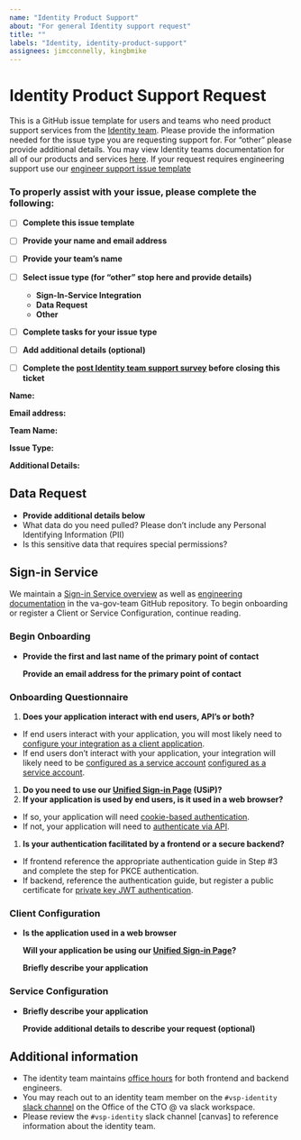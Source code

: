 ```yaml
---
name: "Identity Product Support" 
about: "For general Identity support request" 
title: ""
labels: "Identity, identity-product-support"
assignees: jimcconnelly, kingbmike
---
```


# Identity Product Support Request

This is a GitHub issue template for users and teams who need product support services from the [Identity team](https://github.com/department-of-veterans-affairs/va.gov-team/tree/master/products/identity). Please provide the information needed for the issue type you are requesting support for. For “other” please provide additional details. You may view Identity teams documentation for all of our products and services [here](https://github.com/department-of-veterans-affairs/va.gov-team/tree/master/products/identity/Products). If your request requires engineering support use our [engineer support issue template](https://github.com/department-of-veterans-affairs/va.gov-team/issues/new?assignees=joeniquette&labels=Identity%2C+identity-engineer-support&projects=&template=1dentity-engineer-support.md&title=)

### **To properly assist with your issue, please complete the following:**

- [ ] **Complete this issue template**
- [ ] **Provide your name and email address**
- [ ] **Provide your team’s name**
- [ ] **Select issue type (for “other” stop here and provide details)**
  - **Sign-In-Service Integration**
  - **Data Request**
  - **Other**
- [ ] **Complete tasks for your issue type**
- [ ] **Add additional details (optional)**
- [ ] **Complete the [post Identity team support survey](https://dj540s05.optimalworkshop.com/questions/52low0ey) before closing this ticket**
    

**Name:**

**Email address:**

**Team Name:**

**Issue Type:**

**Additional Details:**

## **Data Request**

- **Provide additional details below**
- What data do you need pulled? Please don’t include any Personal Identifying Information (PII)
- Is this sensitive data that requires special permissions?

## **Sign-in Service**

We maintain a [Sign-in Service overview](https://github.com/department-of-veterans-affairs/va.gov-team/tree/master/products/identity/Products/Sign-In%20Service) as well as [engineering documentation](https://github.com/department-of-veterans-affairs/va.gov-team/tree/master/products/identity/Products/Sign-In%20Service/Engineering%20Docs) in the va-gov-team GitHub repository. To begin onboarding or register a Client or Service Configuration, continue reading.

### **Begin Onboarding**

- **Provide the first and last name of the primary point of contact**
    
    **Provide an email address for the primary point of contact**
    

### **Onboarding Questionnaire**

1. **Does your application interact with end users, API’s or both?**
- If end users interact with your application, you will most likely need to [configure your integration as a client application](https://github.com/department-of-veterans-affairs/va.gov-team/blob/master/products/identity/Products/Sign-In%20Service/Engineering%20Docs/configuration/client_config.md).
- If end users don’t interact with your application, your integration will likely need to be [configured as a service account]() [configured as a service account](https://github.com/department-of-veterans-affairs/va.gov-team/blob/master/products/identity/Products/Sign-In%20Service/Engineering%20Docs/configuration/service_account.md).
1. **Do you need to use our [Unified Sign-in Page](https://github.com/department-of-veterans-affairs/va.gov-team/blob/master/products/identity/Products/Unified%20Sign%20In%20Pages/README.md) (USiP)?**
2. **If your application is used by end users, is it used in a web browser?**
- If so, your application will need [cookie-based authentication](https://github.com/department-of-veterans-affairs/va.gov-team/blob/master/products/identity/Products/Sign-In%20Service/Engineering%20Docs/auth_flows/cookie_oauth.md).
- If not, your application will need to [authenticate via API](https://github.com/department-of-veterans-affairs/va.gov-team/blob/master/products/identity/Products/Sign-In%20Service/Engineering%20Docs/auth_flows/api_oauth.md).
1. **Is your authentication facilitated by a frontend or a secure backend?**
- If frontend reference the appropriate authentication guide in Step #3 and complete the step for PKCE authentication.
- If backend, reference the authentication guide, but register a public certificate for [private key JWT authentication](https://github.com/department-of-veterans-affairs/va.gov-team/blob/master/products/identity/Products/Sign-In%20Service/Engineering%20Docs/auth_flows/private_key_jwt.md).

### **Client Configuration**

- **Is the application used in a web browser**
    
    **Will your application be using our [Unified Sign-in Page](https://github.com/department-of-veterans-affairs/va.gov-team/blob/master/products/identity/Products/Unified%20Sign%20In%20Pages/README.md)?**
    
    **Briefly describe your application**
    

### **Service Configuration**

- **Briefly describe your application**
    
    **Provide additional details to describe your request (optional)**
    

## **Additional information**

- The identity team maintains [office hours](https://github.com/department-of-veterans-affairs/va.gov-team/tree/master/products/identity/Products/Sign-In%20Service/Support) for both frontend and backend engineers.
- You may reach out to an identity team member on the ```#vsp-identity``` [slack channel](https://dsva.slack.com/archives/CSFV4QTKN) on the Office of the CTO @ va slack workspace.
- Please review the ```#vsp-identity``` slack channel [canvas] to reference information about the identity team.
